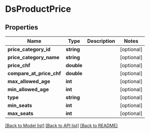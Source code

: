 # DsProductPrice

## Properties
Name | Type | Description | Notes
------------ | ------------- | ------------- | -------------
**price_category_id** | **string** |  | [optional] 
**price_category_name** | **string** |  | [optional] 
**price_chf** | **double** |  | [optional] 
**compare_at_price_chf** | **double** |  | [optional] 
**max_allowed_age** | **int** |  | [optional] 
**min_allowed_age** | **int** |  | [optional] 
**type** | **string** |  | [optional] 
**min_seats** | **int** |  | [optional] 
**max_seats** | **int** |  | [optional] 

[[Back to Model list]](../../README.md#documentation-for-models) [[Back to API list]](../../README.md#documentation-for-api-endpoints) [[Back to README]](../../README.md)

